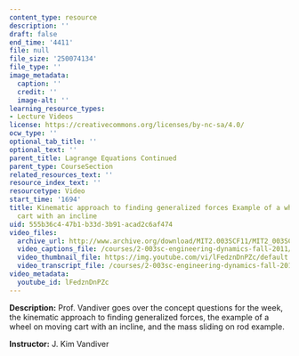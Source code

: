 ```yaml
---
content_type: resource
description: ''
draft: false
end_time: '4411'
file: null
file_size: '250074134'
file_type: ''
image_metadata:
  caption: ''
  credit: ''
  image-alt: ''
learning_resource_types:
- Lecture Videos
license: https://creativecommons.org/licenses/by-nc-sa/4.0/
ocw_type: ''
optional_tab_title: ''
optional_text: ''
parent_title: Lagrange Equations Continued
parent_type: CourseSection
related_resources_text: ''
resource_index_text: ''
resourcetype: Video
start_time: '1694'
title: Kinematic approach to finding generalized forces Example of a wheel on moving
  cart with an incline
uid: 555b36c4-47b1-b33d-3b91-acad2c6af474
video_files:
  archive_url: http://www.archive.org/download/MIT2.003SCF11/MIT2_003SCF11_lec16_300k.mp4
  video_captions_file: /courses/2-003sc-engineering-dynamics-fall-2011/4961bc241e7f536b93f3dd345123d8cd_lFedznDnPZc.vtt
  video_thumbnail_file: https://img.youtube.com/vi/lFedznDnPZc/default.jpg
  video_transcript_file: /courses/2-003sc-engineering-dynamics-fall-2011/b0b46fbb66b7fccf08ce8b234e7f6890_lFedznDnPZc.pdf
video_metadata:
  youtube_id: lFedznDnPZc
---
```

**Description:** Prof. Vandiver goes over the concept questions for the week, the kinematic approach to finding generalized forces, the example of a wheel on moving cart with an incline, and the mass sliding on rod example.

**Instructor:** J. Kim Vandiver